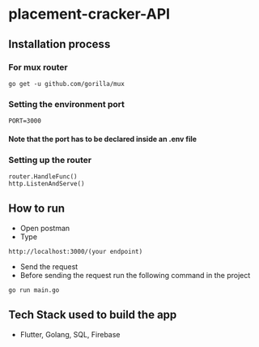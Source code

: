 # placement-cracker-API

## Installation process

### For mux router
```
go get -u github.com/gorilla/mux
```
### Setting the environment port
```
PORT=3000
```
#### Note that the port has to be declared inside an .env file

### Setting up the router
```
router.HandleFunc()
http.ListenAndServe()
```
## How to run
- Open postman
- Type
```
http://localhost:3000/(your endpoint)
```
- Send the request 
- Before sending the request run the following command in the project
```
go run main.go
```
## Tech Stack used to build the app
- Flutter, Golang, SQL, Firebase
